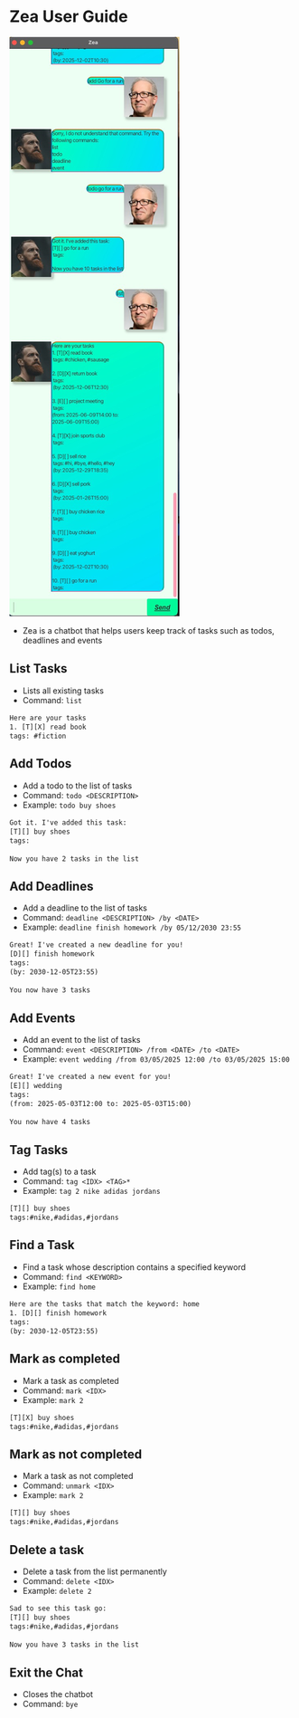 # Zea User Guide

![screenshot](Ui.png)
- Zea is a chatbot that helps users keep track of tasks such as todos, deadlines and events

## List Tasks
- Lists all existing tasks
- Command: `list`
 
```
Here are your tasks
1. [T][X] read book
tags: #fiction
```

## Add Todos
- Add a todo to the list of tasks
- Command: `todo <DESCRIPTION>`
- Example: `todo buy shoes`

```
Got it. I've added this task: 
[T][] buy shoes
tags: 

Now you have 2 tasks in the list
```

## Add Deadlines
- Add a deadline to the list of tasks
- Command: `deadline <DESCRIPTION> /by <DATE>`
- Example: `deadline finish homework /by 05/12/2030 23:55`

```
Great! I've created a new deadline for you!
[D][] finish homework
tags:
(by: 2030-12-05T23:55)

You now have 3 tasks
```

## Add Events
- Add an event to the list of tasks
- Command: `event <DESCRIPTION> /from <DATE> /to <DATE>`
- Example: `event wedding /from 03/05/2025 12:00 /to 03/05/2025 15:00`

```
Great! I've created a new event for you!
[E][] wedding
tags:
(from: 2025-05-03T12:00 to: 2025-05-03T15:00)

You now have 4 tasks
```

## Tag Tasks
- Add tag(s) to a task
- Command: `tag <IDX> <TAG>*`
- Example: `tag 2 nike adidas jordans`
 
```
[T][] buy shoes
tags:#nike,#adidas,#jordans
```

## Find a Task
- Find a task whose description contains a specified keyword
- Command: `find <KEYWORD>`
- Example: `find home`
 
```
Here are the tasks that match the keyword: home
1. [D][] finish homework
tags:
(by: 2030-12-05T23:55)
```

## Mark as completed
- Mark a task as completed
- Command: `mark <IDX>`
- Example: `mark 2`
 
```
[T][X] buy shoes
tags:#nike,#adidas,#jordans
```

## Mark as not completed
- Mark a task as not completed
- Command: `unmark <IDX>`
- Example: `mark 2`
 
```
[T][] buy shoes
tags:#nike,#adidas,#jordans
```

## Delete a task
- Delete a task from the list permanently
- Command: `delete <IDX>`
- Example: `delete 2`

```
Sad to see this task go:
[T][] buy shoes
tags:#nike,#adidas,#jordans

Now you have 3 tasks in the list
```

## Exit the Chat
- Closes the chatbot
- Command: `bye`